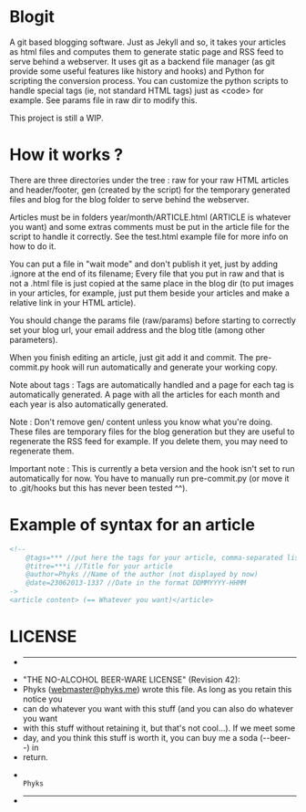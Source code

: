 Blogit
======

A git based blogging software. Just as Jekyll and so, it takes your articles as html files and computes them to generate static page and RSS feed to serve behind a webserver. It uses git as a backend file manager (as git provide some useful features like history and hooks) and Python for scripting the conversion process. You can customize the python scripts to handle special tags (ie, not standard HTML tags) just as &lt;code&gt; for example. See params file in raw dir to modify this.

This project is still a WIP.

How it works ?
==============

There are three directories under the tree : raw for your raw HTML articles and header/footer, gen (created by the script) for the temporary generated files and blog for the blog folder to serve behind the webserver.

Articles must be in folders year/month/ARTICLE.html (ARTICLE is whatever you want) and some extras comments must be put in the article file for the script to handle it correctly. See the test.html example file for more info on how to do it.

You can put a file in "wait mode" and don't publish it yet, just by adding .ignore at the end of its filename; Every file that you put in raw and that is not a .html file is just copied at the same place in the blog dir (to put images in your articles, for example, just put them beside your articles and make a relative link in your HTML article).

You should change the params file (raw/params) before starting to correctly set your blog url, your email address and the blog title (among other parameters).

When you finish editing an article, just git add it and commit. The pre-commit.py hook will run automatically and generate your working copy.

Note about tags : Tags are automatically handled and a page for each tag is automatically generated. A page with all the articles for each month and each year is also automatically generated.

Note : Don't remove gen/ content unless you know what you're doing. These files are temporary files for the blog generation but they are useful to regenerate the RSS feed for example. If you delete them, you may need to regenerate them.

Important note : This is currently a beta version and the hook isn't set to run automatically for now. You have to manually run pre-commit.py (or move it to .git/hooks but this has never been tested ^^).

Example of syntax for an article
================================
```HTML
<!--
	@tags=*** //put here the tags for your article, comma-separated list
	@titre=***i //Title for your article
	@author=Phyks //Name of the author (not displayed by now)
	@date=23062013-1337 //Date in the format DDMMYYYY-HHMM
->
<article content> (== Whatever you want)</article>
```

LICENSE
=======

* --------------------------------------------------------------------------------
* "THE NO-ALCOHOL BEER-WARE LICENSE" (Revision 42):
* Phyks (webmaster@phyks.me) wrote this file. As long as you retain this notice you
* can do whatever you want with this stuff (and you can also do whatever you want
* with this stuff without retaining it, but that's not cool...). If we meet some 
* day, and you think this stuff is worth it, you can buy me a soda (--beer--) in 
* return.
*																		Phyks
* ---------------------------------------------------------------------------------
